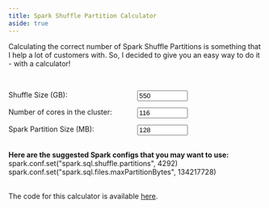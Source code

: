 ```yaml
---
title: Spark Shuffle Partition Calculator
aside: true
---
```

Calculating the correct number of Spark Shuffle Partitions is something that I help a lot of customers with. So, I decided to give you an easy way to do it - with a calculator!

<script>
function buttonPressed()
{
    var shuffleSize = document.getElementById("shuffleSize").value;
    var cores = parseInt(document.getElementById("cores").value);
    var partitionSize = parseInt(document.getElementById("partitionSize").value);

    var totalSparkPartitions = (shuffleSize*1024)/partitionSize
    var coreCycles = totalSparkPartitions/cores
    var suggestedShufflePartitions = Math.floor(coreCycles)*cores

    var maxPartitionBytesString = 'spark.conf.set("spark.sql.files.maxPartitionBytes", ' + partitionSize * 1024 * 1024 + ')'
    var suggestedShufflePartitionsString = 'spark.conf.set("spark.sql.shuffle.partitions", ' + suggestedShufflePartitions + ')'

    // rewrite the HTML elements on the page
    document.getElementById('suggestedShufflePartitions').innerText = suggestedShufflePartitionsString;
    document.getElementById('maxPartitionBytes').innerText = maxPartitionBytesString;
}
</script>
<p><style>
.item {
    float: left;
    display: table
}
input {
    float: right
}
.inputDesc {
    float: left;
    width: 250px;
    padding: 0 5 0 0;
}
.textbox {
    width: 100px!important
}
</style></p>


<p>&nbsp;</p>
<form action="javascript:void(0);" name="shuffleForm">
<div class="item">
<div class="inputDesc">Shuffle Size (GB):</div>
<input id="shuffleSize" class="textbox" name="textBox" type="number" value="550" onclick="buttonPressed()" onblur="buttonPressed()"></div>
<br><br>
<div class="item">
<div class="inputDesc">Number of cores in the cluster:</div>
<input id="cores" class="textbox" name="textBox" type="number" value="116" onclick="buttonPressed()" onblur="buttonPressed()"></div>
<br><br>
<div class="item">
<div class="inputDesc">Spark Partition Size (MB):</div>
<input id="partitionSize" class="textbox" name="textBox" type="number" value="128" onclick="buttonPressed()" onblur="buttonPressed()"></div>
<br><br><br>
<div class="item"><b>Here are the suggested Spark configs that you may want to use:</b></div>
<br>
<div class="item">
<div id="suggestedShufflePartitions">spark.conf.set("spark.sql.shuffle.partitions", 4292)</div>
</div>
<br>
<div class="item">
<div id="maxPartitionBytes">spark.conf.set("spark.sql.files.maxPartitionBytes", 134217728)</div>
</div>
</form>
<br>
<br>
The code for this calculator is available <a href="https://github.com/justinbreese/databricks-gems#sparkshufflepartitioncalculatorpy" target="new" rel="noopener noreferrer">here</a>.